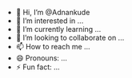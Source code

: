 - 👋 Hi, I’m @Adnankude
- 👀 I’m interested in ...
- 🌱 I’m currently learning ...
- 💞️ I’m looking to collaborate on ...
- 📫 How to reach me ...
- 😄 Pronouns: ...
- ⚡ Fun fact: ...

<!---
Adnankude/Adnankude is a ✨ special ✨ repository because its `README.md` (this file) appears on your GitHub profile.
You can click the Preview link to take a look at your changes.
--->
